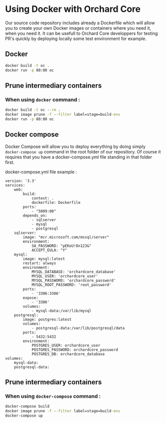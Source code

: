 # Using Docker with Orchard Core

Our source code repository includes already a Dockerfile which will allow you to create your own Docker images or containers where you need it, when you need it. It can be usefull to Orchard Core developpers for testing PR's quickly by deploying locally some test environment for example.

## Docker

```cmd
docker build -t oc .
docker run -p 80:80 oc
```

## Prune intermediary containers

### When using `docker` command : 

```cmd
docker build -t oc --rm .
docker image prune -f --filter label=stage=build-env
docker run -p 80:80 oc
```

## Docker compose

Docker Compose will allow you to deploy everything by doing simply `docker-compose up` command in the root folder of our repository. Of course it requires that you have a docker-compose.yml file standing in that folder first.

docker-compose.yml file example :  

```YML
version: '3.3'
services:
    web:
        build: 
            context: .
            dockerfile: Dockerfile
        ports:
            - "5009:80"
        depends_on:
            - sqlserver
            - mysql
            - postgresql
    sqlserver:
        image: "mcr.microsoft.com/mssql/server"
        environment:
            SA_PASSWORD: "pEKoU!8n123&"
            ACCEPT_EULA: "Y"
    mysql:
        image: mysql:latest
        restart: always
        environment:
            MYSQL_DATABASE: 'orchardcore_database'
            MYSQL_USER: 'orchardcore_user'
            MYSQL_PASSWORD: 'orchardcore_password'
            MYSQL_ROOT_PASSWORD: 'root_password'
        ports:
            - '3306:3306'
        expose:
            - '3306'
        volumes:
            - mysql-data:/var/lib/mysql
    postgresql:
        image: postgres:latest
        volumes:
            - postgresql-data:/var/lib/postgresql/data
        ports:
            - 5432:5432
        environment:
            POSTGRES_USER: orchardcore_user
            POSTGRES_PASSWORD: orchardcore_password
            POSTGRES_DB: orchardcore_database
volumes:
    mysql-data:
    postgresql-data:

```
## Prune intermediary containers

### When using `docker-compose` command : 

```cmd
docker-compose build
docker image prune -f --filter label=stage=build-env
docker-compose up
```



